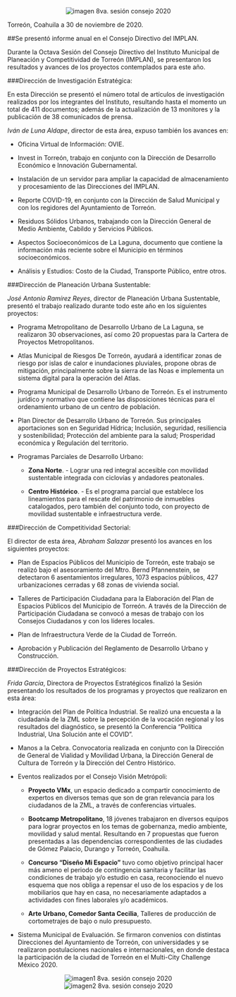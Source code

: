 
<center><img src="2020-11-30-octava-sesion-consejo/imagen.jpg" alt="imagen 8va. sesión consejo 2020"></center>

Torreón, Coahuila a 30 de noviembre de 2020.


##Se presentó informe anual en el Consejo Directivo del IMPLAN.


Durante la Octava Sesión del Consejo Directivo del Instituto Municipal de Planeación y Competitividad de Torreón (IMPLAN), se presentaron los resultados y avances de los proyectos contemplados para este año.

###Dirección de Investigación Estratégica:

En esta Dirección se presentó el número total de artículos de investigación realizados por los integrantes del Instituto, resultando hasta el momento un total de 411 documentos; además de la actualización de 13 monitores y la publicación de 38 comunicados de prensa.

*Iván de Luna Aldape*, director de esta área, expuso también los avances en:

- Oficina Virtual de Información: OVIE.

- Invest in Torreón, trabajo en conjunto con la Dirección de Desarrollo Económico e Innovación Gubernamental.

- Instalación de un servidor para ampliar la capacidad de almacenamiento y procesamiento de las Direcciones del IMPLAN.

- Reporte COVID-19, en conjunto con la Dirección de Salud Municipal y con los regidores del Ayuntamiento de Torreón.

- Residuos Sólidos Urbanos, trabajando con la Dirección General de Medio Ambiente, Cabildo y Servicios Públicos.

- Aspectos Socioeconómicos de La Laguna, documento que contiene la información más reciente sobre el Municipio en términos socioeconómicos.

- Análisis y Estudios: Costo de la Ciudad, Transporte Público, entre otros.




###Dirección de Planeación Urbana Sustentable:

*José Antonio Ramírez Reyes*, director de Planeación Urbana Sustentable, presentó el trabajo realizado durante todo este año en los siguientes proyectos:

- Programa Metropolitano de Desarrollo Urbano de La Laguna, se realizaron 30 observaciones, así como 20 propuestas para la Cartera de Proyectos Metropolitanos.

- Atlas Municipal de Riesgos De Torreón, ayudará a identificar zonas de riesgo por islas de calor e inundaciones pluviales, propone obras de mitigación, principalmente sobre la sierra de las Noas e implementa un sistema digital para la operación del Atlas.

- Programa Municipal de Desarrollo Urbano de Torreón. Es el instrumento jurídico y normativo que contiene las disposiciones técnicas para el ordenamiento urbano de un centro de población.

- Plan Director de Desarrollo Urbano de Torreón. Sus principales aportaciones son en Seguridad Hídrica; Inclusión, seguridad, resiliencia y sostenibilidad; Protección del ambiente para la salud; Prosperidad económica y Regulación del territorio.

- Programas Parciales de Desarrollo Urbano:

    - **Zona Norte**. - Lograr una red integral accesible con movilidad sustentable integrada con ciclovías y andadores peatonales.

    - **Centro Histórico**. - Es el programa parcial que establece los lineamientos para el rescate del patrimonio de inmuebles catalogados, pero también del conjunto todo, con proyecto de movilidad sustentable e infraestructura verde.


###Dirección de Competitividad Sectorial:

El director de esta área, *Abraham Salazar* presentó los avances en los siguientes proyectos:

- Plan de Espacios Públicos del Municipio de Torreón, este trabajo se realizó bajo el asesoramiento del Mtro. Bernd Pfannenstein, se detectaron 6 asentamientos irregulares, 1073 espacios públicos, 427 urbanizaciones cerradas y 68 zonas de vivienda social.

- Talleres de Participación Ciudadana para la Elaboración del Plan de Espacios Públicos del Municipio de Torreón. A través de la Dirección de Participación Ciudadana se convocó a mesas de trabajo con los Consejos Ciudadanos y con los líderes locales.

- Plan de Infraestructura Verde de la Ciudad de Torreón.

- Aprobación y Publicación del Reglamento de Desarrollo Urbano y Construcción.


###Dirección de Proyectos Estratégicos:

*Frida García*, Directora de Proyectos Estratégicos finalizó la Sesión presentando los resultados de los programas y proyectos que realizaron en esta área:

- Integración del Plan de Política Industrial. Se realizó una encuesta a la ciudadanía de la ZML sobre la percepción de la vocación regional y los resultados del diagnóstico, se presentó la Conferencia “Política Industrial, Una Solución ante el COVID”.

- Manos a la Cebra. Convocatoria realizada en conjunto con la Dirección de General de Vialidad y Movilidad Urbana, la Dirección General de Cultura de Torreón y la Dirección del Centro Histórico.

- Eventos realizados por el Consejo Visión Metrópoli:

    - **Proyecto VMx**, un espacio dedicado a compartir conocimiento de expertos en diversos temas que son de gran relevancia para los ciudadanos de la ZML, a través de conferencias virtuales.

    - **Bootcamp Metropolitano**, 18 jóvenes trabajaron en diversos equipos para lograr proyectos en los temas de gobernanza, medio ambiente, movilidad y salud mental. Resultando en 7 propuestas que fueron presentadas a las dependencias correspondientes de las ciudades de Gómez Palacio, Durango y Torreón, Coahuila.

    - **Concurso “Diseño Mi Espacio”** tuvo como objetivo principal hacer más ameno el periodo de contingencia sanitaria y facilitar las condiciones de trabajo y/o estudio en casa, reconociendo el nuevo esquema que nos obliga a repensar el uso de los espacios y de los mobiliarios que hay en casa, no necesariamente adaptados a actividades con fines laborales y/o académicos.

    - **Arte Urbano, Comedor Santa Cecilia**, Talleres de producción de cortometrajes de bajo o nulo presupuesto.

- Sistema Municipal de Evaluación. Se firmaron convenios con distintas Direcciones del Ayuntamiento de Torreón, con universidades y se realizaron postulaciones nacionales e internacionales, en donde destaca la participación de la ciudad de Torreón en el Multi-City Challenge México 2020.

<center><img src="2020-11-30-octava-sesion-consejo/ima01.jpg" alt="imagen1 8va. sesión consejo 2020"></center>

<center><img src="2020-11-30-octava-sesion-consejo/ima02.jpg" alt="imagen2 8va. sesión consejo 2020"></center>
</br>
